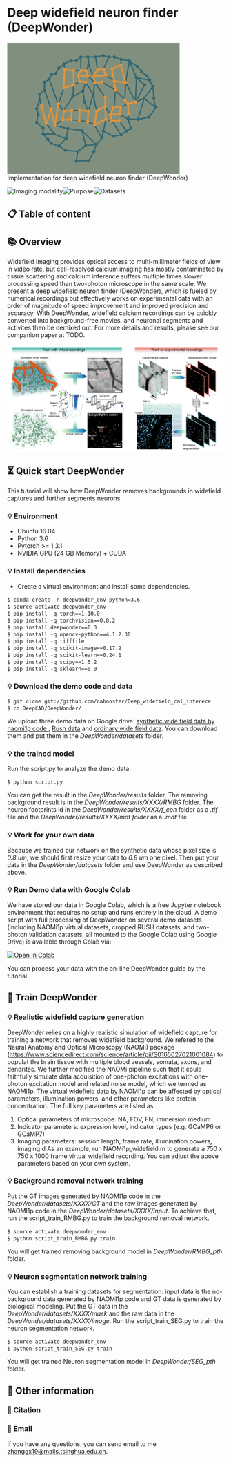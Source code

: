 # Deep widefield neuron finder (DeepWonder)
<img src="img/deepwonder_logo.png" width="400" align="center">
Implementation for deep widefield neuron finder (DeepWonder)

![Imaging modality](https://img.shields.io/badge/Imaging%20modality-Wide--filed%20SIngle--photon-brightgreen)![Purpose](https://img.shields.io/badge/Purpose-Neuron%20analysis-orange)![Datasets](https://img.shields.io/badge/Datasets-Synthetic%20biological%20images-blue)

## 📋 Table of content

## **📚** Overview
Widefield imaging provides optical access to multi-millimeter fields of view in video rate, but cell-resolved calcium imaging has mostly contaminated by tissue scattering and calcium inference suffers multiple times slower processing speed than two-photon microscope in the same scale. We present a deep widefield neuron finder (DeepWonder), which is fueled by numerical recordings but effectively works on experimental data with an order of magnitude of speed improvement and improved precision and accuracy. With DeepWonder, widefield calcium recordings can be quickly converted into background-free movies, and neuronal segments and activites then be demixed out. For more details and results, please see our companion paper at TODO.

<img src="img/Workflow.png" width="600" align="center">

## **⏳** Quick start DeepWonder
This tutorial will show how DeepWonder removes backgrounds in  widefield captures and further segments neurons.
### **💡** Environment 
* Ubuntu 16.04 
* Python 3.6
* Pytorch >= 1.3.1
* NVIDIA GPU (24 GB Memory) + CUDA

### **💡** Install dependencies
* Create a virtual environment and install some dependencies.

```
$ conda create -n deepwonder_env python=3.6
$ source activate deepwonder_env
$ pip install -q torch==1.10.0
$ pip install -q torchvision==0.8.2
$ pip install deepwonder==0.3
$ pip install -q opencv-python==4.1.2.30
$ pip install -q tifffile  
$ pip install -q scikit-image==0.17.2
$ pip install -q scikit-learn==0.24.1
$ pip install -q scipy==1.5.2
$ pip install -q sklearn==0.0
```

### **💡** Download the demo code and data

```
$ git clone git://github.com/cabooster/Deep_widefield_cal_inferece
$ cd DeepCAD/DeepWonder/
```

We upload three demo data on Google drive: [synthetic wide field data by naomi1p code ](https://drive.google.com/drive/folders/1WiTrL5gRuMUssMYt2uDRDO-5pmmrdNSc?usp=sharing), [Rush data](https://drive.google.com/drive/folders/1CP6CuAmOkAx_hoAhT4h-Pd1o_FTcva9M?usp=sharing) and [ordinary wide field data](https://drive.google.com/drive/folders/1QSqbNWmZTlbctYt0Vh0I529gt-kYNX4w?usp=sharing). You can download them and put them in the *DeepWonder/datasets* folder.

### **💡**  the trained model

Run the script.py to analyze the demo data. 

```
$ python script.py 
```

You can get the result in the *DeepWonder/results* folder. The removing background result is in the *DeepWonder/results/XXXX/RMBG* folder. The neuron footprints id in the *DeepWonder/results/XXXX/f_con* folder as a *.tif* file and the *DeepWonder/results/XXXX/mat folder* as a *.mat* file.

### **💡** Work for your own data

Because we trained our network on the synthetic data whose pixel size is *0.8 um*, we should first resize your data to *0.8 um* one pixel. Then put your data in the *DeepWonder/datasets* folder and use DeepWonder as described above.

### **💡** Run Demo data with Google Colab

We have stored our data in Google Colab, which is a free Jupyter notebook environment that requires no setup and runs entirely in the cloud. A demo script with full processing of DeepWonder on several demo datasets (including NAOMi1p virtual datasets, cropped RUSH datasets, and two-photon validation datasets, all mounted to the Google Colab using Google Drive) is available through Colab via:

[![Open In Colab](https://colab.research.google.com/assets/colab-badge.svg)](https://colab.research.google.com/drive/1cluMDiY0G0NR4j62OkhOd8Cs316EbuDc?usp=sharing)

You can process your data with the on-line DeepWonder guide by the tutorial.

## **🔁** Train DeepWonder

### **💡** Realistic widefield capture generation
DeepWonder relies on a highly realistic simulation of widefield capture for training a network that removes widefield background. We refered to the Neural Anatomy and Optical Microscopy (NAOMi) package (https://www.sciencedirect.com/science/article/pii/S0165027021001084) to populat the brain tissue with multiple blood vessels, somata, axons, and dendrites. We further modified the NAOMi pipeline such that it could faithfully simulate data acquisition of one-photon excitations with one-photon excitation model and related noise model, which we termed as NAOMi1p. The virtual widefield data by NAOMi1p can be affected by optical parameters, illumination powers, and other parameters like protein concentration. The full key parameters are listed as
1. Optical parameters of microscope: NA, FOV, FN, immersion medium
2. Indicator parameters: expression level, indicator types (e.g. GCaMP6 or GCaMP7)
3. Imaging parameters: session length, frame rate, illumination powers, imaging d
  As an example, run NAOMi1p_widefield.m to generate a 750 x 750 x 1000 frame virtual widefield recording. You can adjust the above parameters based on your own system.

### **💡** Background removal network training

Put the GT images generated by NAOMI1p code in the *DeepWonder/datasets/XXXX/GT* and the raw images generated by NAOMI1p code in the *DeepWonder/datasets/XXXX/Input*. To achieve that, run the script_train_RMBG.py to train the background removal network.

```
$ source activate deepwonder_env
$ python script_train_RMBG.py train
```

You will get trained removing background model in *DeepWonder/RMBG_pth* folder.

### **💡** Neuron segmentation network training

You can establish a training datasets for segmentation: input data is the no-background data generated by NAOMI1p code and GT data is generated by biological modeling. Put the GT data in the *DeepWonder/datasets/XXXX/mask* and the raw data in the *DeepWonder/datasets/XXXX/image*. Run the script_train_SEG.py to train the neuron segmentation network.

```
$ source activate deepwonder_env
$ python script_train_SEG.py train
```

You will get trained Neuron segmentation model in *DeepWonder/SEG_pth* folder.

## 🤝 Other information

### **📝** Citation



### **📝** Email

If you have any questions, you can send email to me zhanggx19@mails.tsinghua.edu.cn.
